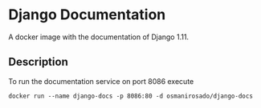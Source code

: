 # Django Documentation

A docker image with the documentation of Django 1.11.

## Description

To run the documentation service on port 8086 execute

```
docker run --name django-docs -p 8086:80 -d osmanirosado/django-docs
```
